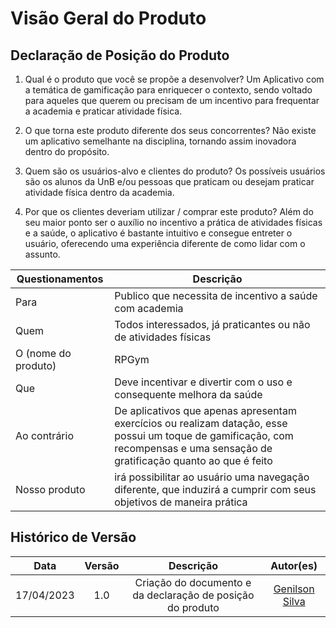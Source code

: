 # Visão Geral do Produto

## **Declaração de Posição do Produto**

1. Qual é o produto que você se propõe a desenvolver? Um Aplicativo com a temática de gamificação para enriquecer o contexto, sendo voltado para aqueles que querem ou precisam de um incentivo para frequentar a academia e praticar atividade física.

2. O que torna este produto diferente dos seus concorrentes? Não existe um aplicativo semelhante na disciplina, tornando assim inovadora dentro do propósito.

3. Quem são os usuários-alvo e clientes do produto? Os possíveis usuários são os alunos da UnB e/ou pessoas que praticam ou desejam praticar atividade física dentro da academia. 

4. Por que os clientes deveriam utilizar / comprar este produto? Além do seu maior ponto ser o auxílio no incentivo a prática de atividades físicas e a saúde, o aplicativo é bastante intuitivo e consegue entreter o usuário, oferecendo uma experiência diferente de como lidar com o assunto.

| Questionamentos     | Descrição                                                                                                                                      |
| ------------------- | ---------------------------------------------------------------------------------------------------------------------------------------------- |
| Para                | Publico que necessita de incentivo a saúde com academia                                                                                            |
| Quem                | Todos interessados, já praticantes ou não de atividades físicas                                                                                         |
| O (nome do produto) | RPGym                                                                                                                                    |
| Que                 | Deve incentivar e divertir com o uso e consequente melhora da saúde                                                                                  |
| Ao contrário        | De aplicativos que apenas apresentam exercícios ou realizam datação, esse possui um toque de gamificação, com recompensas e uma sensação de gratificação quanto ao que é feito |
| Nosso produto       | irá possibilitar ao usuário uma navegação diferente, que induzirá a cumprir com seus objetivos de maneira prática |

## Histórico de Versão

| Data | Versão                                   | Descrição                                          | Autor(es)                     |
| :------------: | :--------------------------------------: | :-----------------------------------------------: | :--------------------------: |
17/04/2023 | 1.0 | Criação do documento e da declaração de posição do produto | [Genilson Silva](https://github.com/GenilsonJrs) |


